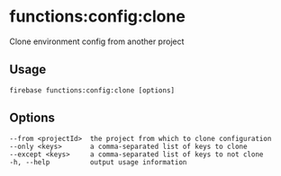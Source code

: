 # functions:config:clone

Clone environment config from another project

## Usage
```
firebase functions:config:clone [options]
```

## Options
```
--from <projectId>  the project from which to clone configuration
--only <keys>       a comma-separated list of keys to clone
--except <keys>     a comma-separated list of keys to not clone
-h, --help          output usage information
```
